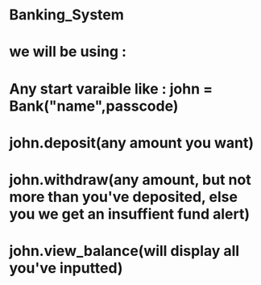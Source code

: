 # Banking_System

# we will be using :

# Any start varaible like : john = Bank("name",passcode)

# john.deposit(any amount you want)

# john.withdraw(any amount, but not more than you've deposited, else you we get an insuffient fund alert)

# john.view_balance(will display all you've inputted)
